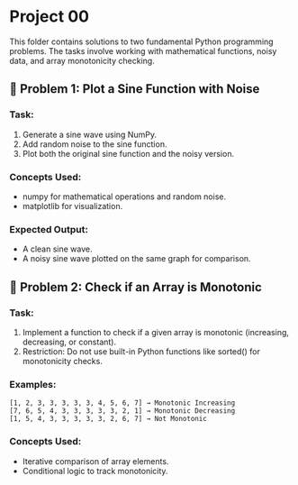 # Project 00

This folder contains solutions to two fundamental Python programming problems. The tasks involve working with mathematical functions, noisy data, and array monotonicity checking.

## 📌 Problem 1: Plot a Sine Function with Noise
### Task:
1. Generate a sine wave using NumPy.
2. Add random noise to the sine function.
3. Plot both the original sine function and the noisy version.

### Concepts Used:
- numpy for mathematical operations and random noise.
- matplotlib for visualization.

### Expected Output:
- A clean sine wave.
- A noisy sine wave plotted on the same graph for comparison.

## 📌 Problem 2: Check if an Array is Monotonic
### Task:
1. Implement a function to check if a given array is monotonic (increasing, decreasing, or constant).
2. Restriction: Do not use built-in Python functions like sorted() for monotonicity checks.

### Examples:
    [1, 2, 3, 3, 3, 3, 3, 4, 5, 6, 7] → Monotonic Increasing
    [7, 6, 5, 4, 3, 3, 3, 3, 3, 2, 1] → Monotonic Decreasing
    [1, 5, 4, 3, 3, 3, 3, 3, 2, 6, 7] → Not Monotonic

### Concepts Used:
- Iterative comparison of array elements.
- Conditional logic to track monotonicity.

